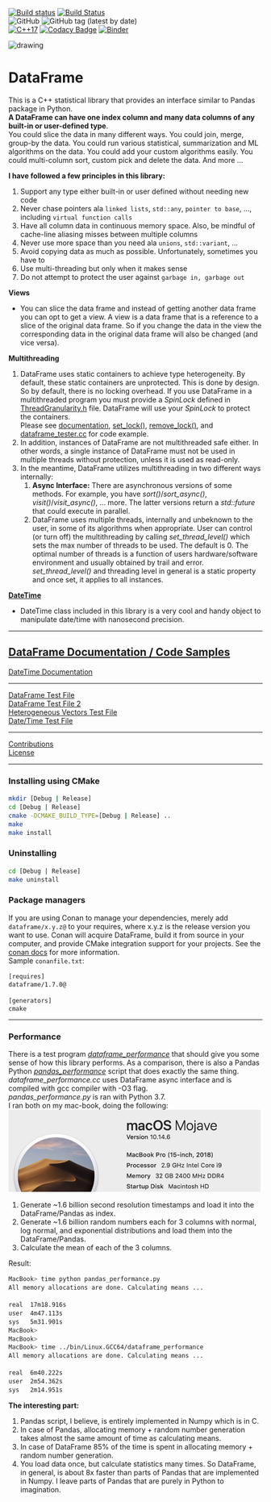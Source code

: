 <!--
Copyright (c) 2019-2022, Hossein Moein
All rights reserved.

Redistribution and use in source and binary forms, with or without
modification, are permitted provided that the following conditions are met:
* Redistributions of source code must retain the above copyright
notice, this list of conditions and the following disclaimer.
* Redistributions in binary form must reproduce the above copyright
notice, this list of conditions and the following disclaimer in the
documentation and/or other materials provided with the distribution.
* Neither the name of Hossein Moein and/or the DataFrame nor the
names of its contributors may be used to endorse or promote products
derived from this software without specific prior written permission.

THIS SOFTWARE IS PROVIDED BY THE COPYRIGHT HOLDERS AND CONTRIBUTORS "AS IS" AND
ANY EXPRESS OR IMPLIED WARRANTIES, INCLUDING, BUT NOT LIMITED TO, THE IMPLIED
WARRANTIES OF MERCHANTABILITY AND FITNESS FOR A PARTICULAR PURPOSE ARE
DISCLAIMED. IN NO EVENT SHALL Hossein Moein BE LIABLE FOR ANY
DIRECT, INDIRECT, INCIDENTAL, SPECIAL, EXEMPLARY, OR CONSEQUENTIAL DAMAGES
(INCLUDING, BUT NOT LIMITED TO, PROCUREMENT OF SUBSTITUTE GOODS OR SERVICES;
LOSS OF USE, DATA, OR PROFITS; OR BUSINESS INTERRUPTION) HOWEVER CAUSED AND
ON ANY THEORY OF LIABILITY, WHETHER IN CONTRACT, STRICT LIABILITY, OR TORT
(INCLUDING NEGLIGENCE OR OTHERWISE) ARISING IN ANY WAY OUT OF THE USE OF THIS
SOFTWARE, EVEN IF ADVISED OF THE POSSIBILITY OF SUCH DAMAGE.
-->
[![Build status](https://ci.appveyor.com/api/projects/status/hjw01qui3bvxs8yi?svg=true)](https://ci.appveyor.com/project/hosseinmoein/dataframe)
[![Build Status](https://travis-ci.org/hosseinmoein/DataFrame.svg?branch=master)](https://travis-ci.org/hosseinmoein/DataFrame)<BR>
![GitHub](https://img.shields.io/github/license/hosseinmoein/DataFrame.svg?color=red&style=popout)
![GitHub tag (latest by date)](https://img.shields.io/github/tag-date/hosseinmoein/DataFrame.svg?color=blue&label=Official%20Release&style=popout)<BR>
[![C++17](https://img.shields.io/badge/C%2B%2B-17-blue.svg)](https://isocpp.org/std/the-standard )
[![Codacy Badge](https://api.codacy.com/project/badge/Grade/db646376a4014c3788c7224e670fe451)](https://app.codacy.com/manual/hosseinmoein/DataFrame?utm_source=github.com&utm_medium=referral&utm_content=hosseinmoein/DataFrame&utm_campaign=Badge_Grade_Dashboard)
[![Binder](https://mybinder.org/badge_logo.svg)](https://mybinder.org/v2/gh/hosseinmoein/DataFrame/master)
<!--
[![HitCount](http://hits.dwyl.io/hosseinmoein/DataFrame.svg)](http://hits.dwyl.io/hosseinmoein/DataFrame)
-->

<img src="docs/pandalion.png" alt="drawing" width="500"/>

# DataFrame
This is a C++ statistical library that provides an interface similar to Pandas package in Python.<BR>
<B>A DataFrame can have one index column and many data columns of any built-in or user-defined type</B>.<BR>
You could slice the data in many different ways. You could join, merge, group-by the data. You could run various statistical, summarization and ML algorithms on the data. You could add your custom algorithms easily. You could multi-column sort, custom pick and delete the data. And more …<BR>

<B>I have followed a few principles in this library:</B><BR>

1.  Support any type either built-in or user defined without needing new code<BR>
2.  Never chase pointers ala `linked lists`, `std::any`, `pointer to base`, ..., including `virtual function calls`<BR>
3.  Have all column data in continuous memory space. Also, be mindful of cache-line aliasing misses between multiple columns<BR>
4.  Never use more space than you need ala `unions`, `std::variant`, ...<BR>
5.  Avoid copying data as much as possible. Unfortunately, sometimes you have to<BR>
6.  Use multi-threading but only when it makes sense<BR>
7.  Do not attempt to protect the user against `garbage in, garbage out`<BR>

<B>Views</B><BR>
-    You can slice the data frame and instead of getting another data frame you can opt to get a view. A view is a data frame that is a reference to a slice of the original data frame. So if you change the data in the view the corresponding data in the original data frame will also be changed (and vice versa).<BR>

<B>Multithreading</B><BR>
1.  DataFrame uses static containers to achieve type heterogeneity. By default, these static containers are unprotected. This is done by design. So by default, there is no locking overhead. If you use DataFrame in a multithreaded program you must provide a _SpinLock_ defined in <a href="include/DataFrame/Utils/ThreadGranularity.h">ThreadGranularity.h</a> file. DataFrame will use your _SpinLock_ to protect the containers.<BR>Please see <a href="https://htmlpreview.github.io/?https://github.com/hosseinmoein/DataFrame/blob/master/docs/HTML/DataFrame.html">documentation</a>, <a href="https://htmlpreview.github.io/?https://github.com/hosseinmoein/DataFrame/blob/master/docs/HTML/remove_lock.html">set_lock()</a>, <a href="https://htmlpreview.github.io/?https://github.com/hosseinmoein/DataFrame/blob/master/docs/HTML/remove_lock.html">remove_lock()</a>, and <a href="test/dataframe_tester.cc#L3768">dataframe_tester.cc</a> for code example.<BR>
2.  In addition, instances of DataFrame are not multithreaded safe either. In other words, a single instance of DataFrame must not be used in multiple threads without protection, unless it is used as read-only.<BR>
3.  In the meantime, DataFrame utilizes multithreading in two different ways internally:<BR>
    1.  <B>Async Interface:</B> There are asynchronous versions of some methods. For example, you have _sort()_/_sort_async()_, _visit()_/_visit_async()_, ... more. The latter versions return a _std::future_ that could execute in parallel.<BR>
    2.  DataFrame uses multiple threads, internally and unbeknown to the user, in some of its algorithms when appropriate. User can control (or turn off) the multithreading by calling _set_thread_level()_ which sets the max number of threads to be used. The default is 0. The optimal number of threads is a function of users hardware/software environment and usually obtained by trail and error. _set_thread_level()_ and threading level in general is a static property and once set, it applies to all instances.<BR>

<B><a href="docs/DateTimeDoc.pdf">DateTime</a></B><BR>
-    DateTime class included in this library is a very cool and handy object to manipulate date/time with nanosecond precision.<BR>

---

## [DataFrame Documentation / Code Samples](https://htmlpreview.github.io/?https://github.com/hosseinmoein/DataFrame/blob/master/docs/HTML/DataFrame.html)
<!--
## [DataFrame Documentation](docs/DataFrameDoc.pdf)
-->
[DateTime Documentation](docs/DateTimeDoc.pdf)

---

[DataFrame Test File](test/dataframe_tester.cc)<BR>
[DataFrame Test File 2](test/dataframe_tester_2.cc)<BR>
[Heterogeneous Vectors Test File](test/vectors_tester.cc)<BR>
[Date/Time Test File](test/date_time_tester.cc)

---

[Contributions](docs/CONTRIBUTING.md)<BR>
[License](License)

---

### Installing using CMake
```bash
mkdir [Debug | Release]
cd [Debug | Release]
cmake -DCMAKE_BUILD_TYPE=[Debug | Release] ..
make
make install
```

### Uninstalling

```bash
cd [Debug | Release]
make uninstall
```

### Package managers
If you are using Conan to manage your dependencies, merely add `dataframe/x.y.z@` to your requires, where x.y.z is the release version you want to use. Conan will acquire DataFrame, build it from source in your computer, and provide CMake integration support for your projects. See the [conan docs](https://docs.conan.io/en/latest/) for more information.<BR> Sample `conanfile.txt`:

```text
[requires]
dataframe/1.7.0@

[generators]
cmake
```
---

### Performance
There is a test program [_dataframe_performance_](test/dataframe_performance.cc) that should give you some sense of how this library performs. As a comparison, there is also a Pandas Python [_pandas_performance_](test/pandas_performance.py) script that does exactly the same thing.<BR>
_dataframe_performance.cc_ uses DataFrame async interface and is compiled with gcc compiler with -O3 flag.<BR>
_pandas_performance.py_ is ran with Python 3.7.<BR>
I ran both on my mac-book, doing the following:<BR>
<img src="docs/MacSize.png" alt="drawing" width="500"/>

1.  Generate ~1.6 billion second resolution timestamps and load it into the DataFrame/Pandas as index.<BR>
2.  Generate ~1.6 billion random numbers each for 3 columns with normal, log normal, and exponential distributions and load them into the DataFrame/Pandas.<BR>
3.  Calculate the mean of each of the 3 columns.<BR>

Result:
```bash
MacBook> time python pandas_performance.py
All memory allocations are done. Calculating means ...

real  17m18.916s
user  4m47.113s
sys   5m31.901s
MacBook>
MacBook>
MacBook> time ../bin/Linux.GCC64/dataframe_performance
All memory allocations are done. Calculating means ...

real  6m40.222s
user  2m54.362s
sys   2m14.951s
```
<B>The interesting part:</B><BR>
1.  Pandas script, I believe, is entirely implemented in Numpy which is in C.<BR>
2.  In case of Pandas, allocating memory + random number generation takes almost the same amount of time as calculating means.<BR>
3.  In case of DataFrame 85% of the time is spent in allocating memory + random number generation.<BR>
4.  You load data once, but calculate statistics many times. So DataFrame, in general, is about 8x faster than parts of Pandas that are implemented in Numpy. I leave parts of Pandas that are purely in Python to imagination.<BR>
